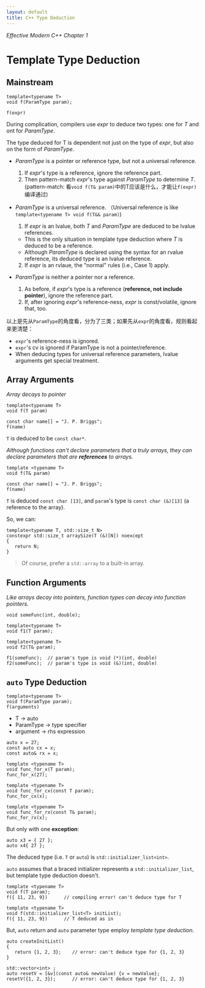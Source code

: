 ```yaml
---
layout: default
title: C++ Type Deduction
---
```


*Effective Modern C++ Chapter 1*
# Template Type Deduction

## Mainstream

```
template<typename T>
void f(ParamType param);
```
```
f(expr)
```

During complication, compilers use *expr* to deduce two types: one for *T* and ont for *ParamType*.

The type deduced for T is dependent not just on the type of *expr*, but also on the form of *ParamType*.

* *ParamType* is a pointer or reference type, but not a universal reference.
  1. If *expr*'s type is a reference, ignore the reference part.
  2. Then pattern-match *expr*'s type against *ParamType* to determine *T*. (pattern-match: 看`void f(T& param)`中的T应该是什么，才能让`f(expr)`编译通过)

* *ParamType* is a universal reference. （Universal reference is like `template<typename T> void f(T&& param)`)
  1. If *expr* is an lvalue, both *T* and *ParamType* are deduced to be lvalue references.
    * This is the only situation in template type deduction where *T* is deduced to be a reference.
    * Although *ParamType* is declared using the syntax for an rvalue reference, its deduced type is an lvalue reference.
  2. If *expr* is an rvlaue, the "normal" rules (i.e., Case 1) apply.

* *ParamType* is neither a pointer nor a reference.
  1. As before, if *expr*'s type is a reference (**reference, not include pointer**), ignore the reference part.
  2. If, after ignoring *expr*'s reference-ness, *expr* is const/volatile, ignore that, too.

以上是先从`ParamType`的角度看，分为了三类；如果先从`expr`的角度看，规则看起来更清楚：
* `expr`'s reference-ness is ignored.
* `expr`'s cv is ignored if ParamType is not a pointer/reference.
* When deducing types for universal reference parameters, lvalue arguments get special treatment.

## Array Arguments

*Array decays to pointer*
```
template<typename T>
void f(T param)
```
```
const char name[] = "J. P. Briggs";
f(name)
```
`T` is deduced to be `const char*`.

*Although functions can't declare parameters that a truly arrays, they can declare parameters that are **references** to arrays.*
```
template <typename T>
void f(T& param)
```
```
const char name[] = "J. P. Briggs";
f(name)
```
`T` is deduced `const char [13]`, and `param`'s type is `const char (&)[13]` (a reference to the array).

So, we can:
```
template<typename T, std::size_t N>
constexpr std::size_t arraySize(T (&)[N]) noexcept
{
   return N;
}
```
> Of course, prefer a `std::array` to a built-in array.

## Function Arguments

*Like arrays decay into pointers, function types can decay into function pointers.*

```
void someFunc(int, double);

template<typename T>
void f1(T param);

template<typename T>
void f2(T& param);

f1(someFunc);  // param's type is void (*)(int, double)
f2(someFunc);  // param's type is void (&)(int, double)
```

## `auto` Type Deduction

```
template<typename T>
void f(ParamType param);
f(arguments)
```
* T -> auto
* ParamType -> type specifier
* argument -> rhs expression
```
auto x = 27;
const auto cx = x;
const auto& rx = x;

template <typename T>
void func_for_x(T param);
func_for_x(27);

template <typename T>
void func_for_cx(const T param);
func_for_cx(x);

template <typename T>
void func_for_rx(const T& param);
func_for_rx(x);
```
But only with one **exception**:
```
auto x3 = { 27 };
auto x4{ 27 };
```
The deduced type (i.e. `T` or `auto`) is `std::initializer_list<int>`.

`auto` assumes that a braced initializer represents a `std::initializer_list`, but template type deduction doesn't.

```
template <typename T>
void f(T param);
f({ 11, 23, 9})      // compiling error! can't deduce type for T
```
```
template <typename T>
void f(std::initializer_list<T> initList);
f({ 11, 23, 9})      // T deduced as in
```

But, `auto` return and `auto` parameter type employ *template type deduction*.
```
auto createInitList()
{
   return {1, 2, 3};    // error: can't deduce type for {1, 2, 3}
}

std::vector<int> ;
auto resetV = [&v](const auto& newValue) {v = newValue};
resetV({1, 2, 3});      // error: can't deduce type for {1, 2, 3}
```
